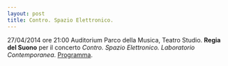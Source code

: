 ```yaml
---
layout: post
title: Contro. Spazio Elettronico.
---
```


27/04/2014 ore 21:00 Auditorium Parco della Musica, Teatro Studio. **Regia del Suono** per il concerto *Contro. Spazio Elettronico. Laboratorio Contemporanea*.
[Programma](http://www.giuseppesilvi.com/__depot/Locandine_Programmi/2014_04_27_ControSpazioElettronico.pdf).